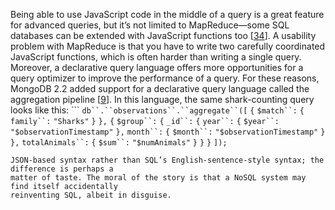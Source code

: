 
Being able to use JavaScript code in the middle of a query is a great feature for advanced queries,
but it’s not limited to MapReduce—some SQL databases can be extended with JavaScript functions
too [[34](ch02.html#Kerstiens2013ur)]. 
A usability problem with MapReduce is that you have to write two carefully coordinated JavaScript
functions, which is often harder than writing a single query. Moreover, a declarative query language
offers more opportunities for a query optimizer to improve the performance of a query. For these
reasons, MongoDB 2.2 added support for a declarative query language called the aggregation pipeline
[[9](ch02.html#MongoDB2013)]. In this language, the same shark-counting
query looks like this: ```
`db``.``observations``.``aggregate``([`
    `{` `$match``:` `{` `family``:` `"Sharks"` `}` `},`
    `{` `$group``:` `{`
        `_id``:` `{`
            `year``:`  `{` `$year``:`  `"$observationTimestamp"` `},`
            `month``:` `{` `$month``:` `"$observationTimestamp"` `}`
        `},`
        `totalAnimals``:` `{` `$sum``:` `"$numAnimals"` `}`
    `}` `}`
`]);`
``` The aggregation pipeline language is similar in expressiveness to a subset of SQL, but it uses a
JSON-based syntax rather than SQL’s English-sentence-style syntax; the difference is perhaps a
matter of taste. The moral of the story is that a NoSQL system may find itself accidentally
reinventing SQL, albeit in disguise.